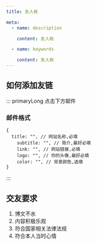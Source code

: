```yaml
---
title: 友人帐

meta:
  - name: description

    content: 友人帐

  - name: keywords

    content: 友人帐
---
```


## 如何添加友链

::: primaryLong
点击下方邮件

### 邮件格式

```
{
  title: "", // 网站名称,必填
	subtitle: "", // 简介,最好必填
	link: "", // 网站链接,必填
	logo: "", // 你的头像,最好必填
	color: "", // 背景颜色,选填
}
```

:::

## 交友要求

1. 博文不水
2. 内容积极乐观
3. 符合国家相关法律法规
4. 符合本人当时心情
